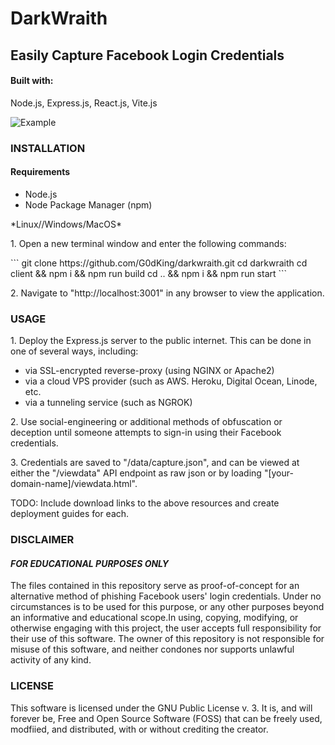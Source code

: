 # DarkWraith
## Easily Capture Facebook Login Credentials
#### Built with: 
<p>Node.js, Express.js, React.js, Vite.js</p>

![Example](https://i.imgur.com/hF3pSAQ.jpeg)

### INSTALLATION

#### Requirements
<ul>
  <li>Node.js</li>
  <li>Node Package Manager (npm)</li>
</ul>
<p>*Linux//Windows/MacOS*</p>
<p>1. Open a new terminal window and enter the following commands:</p>
```
git clone https://github.com/G0dKing/darkwraith.git
cd darkwraith
cd client && npm i && npm run build
cd .. && npm i && npm run start
```
<p>2. Navigate to "http://localhost:3001" in any browser to view the application.</p>

### USAGE
<p>1. Deploy the Express.js server to the public internet. This can be done in one of several ways, including:</p>
<ul>
  <li>via SSL-encrypted reverse-proxy (using NGINX or Apache2)</li>
  <li>via a cloud VPS provider (such as AWS. Heroku, Digital Ocean, Linode, etc.</li>
  <li>via a tunneling service (such as NGROK)</li>
</ul>
<p>2. Use social-engineering or additional methods of obfuscation or deception until someone attempts to sign-in using their Facebook credentials.</p>
<p>3. Credentials are saved to "/data/capture.json", and can be viewed at either the "/viewdata" API endpoint as raw json or by loading "[your-domain-name]/viewdata.html".</p>

<p>TODO: Include download links to the above resources and create deployment guides for each.</p>

### DISCLAIMER
#### *FOR EDUCATIONAL PURPOSES ONLY*
<p>The files contained in this repository serve as proof-of-concept for an alternative method of phishing Facebook users' login credentials. Under no circumstances is to be used for this purpose, or any other purposes beyond an informative and educational scope.In using, copying, modifying, or otherwise engaging with this project, the user accepts full responsibility for their use of this software. The owner of this repository is not responsible for misuse of this software, and neither condones nor supports unlawful activity of any kind.</p> 

### LICENSE
This software is licensed under the GNU Public License v. 3. It is, and will forever be, Free and Open Source Software (FOSS) that can be freely used, modfiied, and distributed, with or without crediting the creator. 
